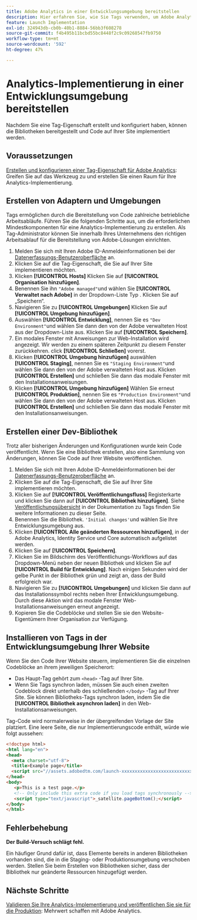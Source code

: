 ```yaml
---
title: Adobe Analytics in einer Entwicklungsumgebung bereitstellen
description: Hier erfahren Sie, wie Sie Tags verwenden, um Adobe Analytics in Ihrer Entwicklungsumgebung bereitzustellen.
feature: Launch Implementation
exl-id: 324943db-cb0b-40b1-8884-56bb3f608278
source-git-commit: f4b495b11bcbd55bc8448f2c9c09268547fb9750
workflow-type: tm+mt
source-wordcount: '592'
ht-degree: 47%

---
```


# Analytics-Implementierung in einer Entwicklungsumgebung bereitstellen

Nachdem Sie eine Tag-Eigenschaft erstellt und konfiguriert haben, können die Bibliotheken bereitgestellt und Code auf Ihrer Site implementiert werden.

## Voraussetzungen

[Erstellen und konfigurieren einer Tag-Eigenschaft für Adobe Analytics](create-analytics-property.md): Greifen Sie auf das Werkzeug zu und erstellen Sie einen Raum für Ihre Analytics-Implementierung.

## Erstellen von Adaptern und Umgebungen

Tags ermöglichen durch die Bereitstellung von Code zahlreiche betriebliche Arbeitsabläufe. Führen Sie die folgenden Schritte aus, um die erforderlichen Mindestkomponenten für eine Analytics-Implementierung zu erstellen. Als Tag-Administrator können Sie innerhalb Ihres Unternehmens den richtigen Arbeitsablauf für die Bereitstellung von Adobe-Lösungen einrichten.

1. Melden Sie sich mit Ihren Adobe ID-Anmeldeinformationen bei der [Datenerfassungs-Benutzeroberfläche](https://experience.adobe.com/data-collection) an.
2. Klicken Sie auf die Tag-Eigenschaft, die Sie auf Ihrer Site implementieren möchten.
3. Klicken **[!UICONTROL Hosts]** Klicken Sie auf **[!UICONTROL Organisation hinzufügen]**.
4. Benennen Sie ihn `"Adobe managed"`und wählen Sie **[!UICONTROL Verwaltet nach Adobe]** in der Dropdown-Liste Typ . Klicken Sie auf „Speichern“.
5. Navigieren Sie zu **[!UICONTROL Umgebungen]** Klicken Sie auf **[!UICONTROL Umgebung hinzufügen]**.
6. Auswählen **[!UICONTROL Entwicklung]**, nennen Sie es `"Dev Environment"`und wählen Sie dann den von der Adobe verwalteten Host aus der Dropdown-Liste aus. Klicken Sie auf **[!UICONTROL Speichern]**.
7. Ein modales Fenster mit Anweisungen zur Web-Installation wird angezeigt. Wir werden zu einem späteren Zeitpunkt zu diesem Fenster zurückkehren. click **[!UICONTROL Schließen]** vorerst.
8. Klicken **[!UICONTROL Umgebung hinzufügen]** auswählen **[!UICONTROL Staging]**, nennen Sie es `"Staging Environment"`und wählen Sie dann den von der Adobe verwalteten Host aus. Klicken **[!UICONTROL Erstellen]** und schließen Sie dann das modale Fenster mit den Installationsanweisungen.
9. Klicken **[!UICONTROL Umgebung hinzufügen]** Wählen Sie erneut **[!UICONTROL Produktion]**, nennen Sie es `"Production Environment"`und wählen Sie dann den von der Adobe verwalteten Host aus. Klicken **[!UICONTROL Erstellen]** und schließen Sie dann das modale Fenster mit den Installationsanweisungen.

## Erstellen einer Dev-Bibliothek

Trotz aller bisherigen Änderungen und Konfigurationen wurde kein Code veröffentlicht. Wenn Sie eine Bibliothek erstellen, also eine Sammlung von Änderungen, können Sie Code auf Ihrer Website veröffentlichen.

1. Melden Sie sich mit Ihren Adobe ID-Anmeldeinformationen bei der [Datenerfassungs-Benutzeroberfläche](https://experience.adobe.com/data-collection) an.
2. Klicken Sie auf die Tag-Eigenschaft, die Sie auf Ihrer Site implementieren möchten.
3. Klicken Sie auf **[!UICONTROL Veröffentlichungsfluss]** Registerkarte und klicken Sie dann auf **[!UICONTROL Bibliothek hinzufügen]**. Siehe [Veröffentlichungsübersicht](https://experienceleague.adobe.com/docs/experience-platform/tags/publish/overview.html) in der Dokumentation zu Tags finden Sie weitere Informationen zu dieser Seite.
4. Benennen Sie die Bibliothek. `'Initial changes'`und wählen Sie Ihre Entwicklungsumgebung aus.
5. Klicken **[!UICONTROL Alle geänderten Ressourcen hinzufügen]**, in der Adobe Analytics, Identity Service und Core automatisch aufgelistet werden.
6. Klicken Sie auf **[!UICONTROL Speichern]**.
7. Klicken Sie im Bildschirm des Veröffentlichungs-Workflows auf das Dropdown-Menü neben der neuen Bibliothek und klicken Sie auf **[!UICONTROL Build für Entwicklung]**. Nach einigen Sekunden wird der gelbe Punkt in der Bibliothek grün und zeigt an, dass der Build erfolgreich war.
8. Navigieren Sie zu **[!UICONTROL Umgebungen]** und klicken Sie dann auf das Installationssymbol rechts neben Ihrer Entwicklungsumgebung. Durch diese Aktion wird das modale Fenster Web-Installationsanweisungen erneut angezeigt.
9. Kopieren Sie die Codeblöcke und stellen Sie sie den Website-Eigentümern Ihrer Organisation zur Verfügung.

## Installieren von Tags in der Entwicklungsumgebung Ihrer Website

Wenn Sie den Code Ihrer Website steuern, implementieren Sie die einzelnen Codeblöcke an ihrem jeweiligen Speicherort:

* Das Haupt-Tag gehört zum `<head>` -Tag auf Ihrer Site.
* Wenn Sie Tags synchron laden, müssen Sie auch einen zweiten Codeblock direkt unterhalb des schließenden `</body>` -Tag auf Ihrer Site. Sie können Bibliotheks-Tags synchron laden, indem Sie die **[!UICONTROL Bibliothek asynchron laden]** in den Web-Installationsanweisungen.

Tag-Code wird normalerweise in der übergreifenden Vorlage der Site platziert. Eine leere Seite, die nur Implementierungscode enthält, würde wie folgt aussehen:

```html
<!doctype html>
<html lang="en">
<head>
  <meta charset="utf-8">
  <title>Example page</title>
  <script src="//assets.adobedtm.com/launch-xxxxxxxxxxxxxxxxxxxxxxxxxxxxxxxxxx-development.min.js"></script>
</head>
<body>
   <p>This is a test page.</p>
   <!-- Only include this extra code if you load tags synchronously -->
   <script type="text/javascript">_satellite.pageBottom();</script>
</body>
</html>
```

## Fehlerbehebung

**Der Build-Versuch schlägt fehl.**

Ein häufiger Grund dafür ist, dass Elemente bereits in anderen Bibliotheken vorhanden sind, die in die Staging- oder Produktionsumgebung verschoben werden. Stellen Sie beim Erstellen von Bibliotheken sicher, dass der Bibliothek nur geänderte Ressourcen hinzugefügt werden.

## Nächste Schritte

[Validieren Sie Ihre Analytics-Implementierung und veröffentlichen Sie sie für die Produktion](validate-publish-prod.md): Mehrwert schaffen mit Adobe Analytics.
